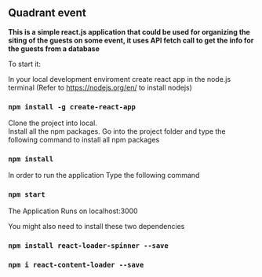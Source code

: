
## Quadrant event

**This is a simple react.js application that could be used for organizing the siting of the guests on some event, it uses API fetch call to get the info for the guests from a database**

To start it:<br />

In your local development enviroment create react app in the node.js terminal (Refer to https://nodejs.org/en/ to install nodejs)

### `npm install -g create-react-app`

Clone the project into local.<br />
Install all the npm packages. Go into the project folder and type the following command to install all npm packages

### `npm install`

In order to run the application Type the following command

### `npm start`

The Application Runs on localhost:3000 <br />

You might also need to install these two dependencies

### `npm install react-loader-spinner --save`
### `npm i react-content-loader --save`


